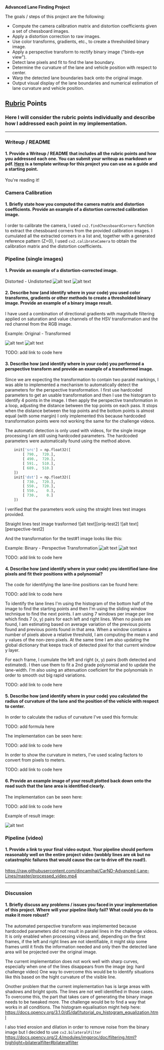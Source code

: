 **Advanced Lane Finding Project**

The goals / steps of this project are the following:

* Compute the camera calibration matrix and distortion coefficients given a set of chessboard images.
* Apply a distortion correction to raw images.
* Use color transforms, gradients, etc., to create a thresholded binary image.
* Apply a perspective transform to rectify binary image ("birds-eye view").
* Detect lane pixels and fit to find the lane boundary.
* Determine the curvature of the lane and vehicle position with respect to center.
* Warp the detected lane boundaries back onto the original image.
* Output visual display of the lane boundaries and numerical estimation of lane curvature and vehicle position.

[//]: # (Image References)

[image2]: ./test_images/test1.jpg "Original Image"
[image2-undist]: ./writeup-examples/undist.png "Undistorted Image"
[image2-binary]: ./writeup-examples/binary.png "Binary Undistorted Image"
[image2-warped]: ./writeup-examples/warped.png "Binary Perspective Transformed Image"
[orig-straight-lines]: ./test_images/straight_lines1.jpg "Original Test #2 Image"
[perspective-straight-lines]: ./writeup-examples/perspective.png "Binary Perspective Transformed Test Image #1"
[plotted-result]: ./writeup-examples/result.png "Plotted result"
[image4]: ./examples/warped_straight_lines.jpg "Warp Example"
[image5]: ./examples/color_fit_lines.jpg "Fit Visual"
[image6]: ./examples/example_output.jpg "Output"
[video1]: ./project_video.mp4 "Video"

## [Rubric](https://review.udacity.com/#!/rubrics/571/view) Points

### Here I will consider the rubric points individually and describe how I addressed each point in my implementation.

---

### Writeup / README

#### 1. Provide a Writeup / README that includes all the rubric points and how you addressed each one.  You can submit your writeup as markdown or pdf.  [Here](https://github.com/udacity/CarND-Advanced-Lane-Lines/blob/master/writeup_template.md) is a template writeup for this project you can use as a guide and a starting point.

You're reading it!

### Camera Calibration

#### 1. Briefly state how you computed the camera matrix and distortion coefficients. Provide an example of a distortion corrected calibration image.

I order to calibrate the camera, I used `cv2.findChessboardCorners` function to extract the chessboard corners from the provided calibration images.
I cumulated all the extracted corners in a list and, together with a generated reference pattern (Z=0), I used `cv2.calibrateCamera` to obtain the calibration matrix and the distortion coefficients.


### Pipeline (single images)

#### 1. Provide an example of a distortion-corrected image.

Distorted - Undistorted
![alt text][image2] ![alt text][image2-undist]

#### 2. Describe how (and identify where in your code) you used color transforms, gradients or other methods to create a thresholded binary image.  Provide an example of a binary image result.

I have used a combination of directional gradients with magnitude filtering applied on saturation and value channels of the HSV transformation and the red channel from the RGB image.

Example: Original - Transformed

![alt text][image2-undist] ![alt text][image2-binary]

TODO: add link to code here

#### 3. Describe how (and identify where in your code) you performed a perspective transform and provide an example of a transformed image.

Since we are expecting the transformation to contain two paralel markings, I was able to implemented a mechanism to automatically detect the parameters for the perspective transformation.
I first use hardcoded parameters to get an usable transformation and then I use the histogram to identify 4 points in the image.
I then apply the perspective transformation in a loop, adjusting the distance between the top points on each pass.
It stops when the distance between the top points and the bottom points is almost equal (with some margin)
I only implemented this because hardcoded transformation points were not working the same for the challenge videos.

The automatic detection is only used with videos, for the single image processing I am still using hardcoded parameters.
The hardcoded parameters were automatically found using the method above.

```python
    init['src'] = np.float32([
        [ 790.,  720.],
        [ 490.,  720.],
        [ 591.,  510.],
        [ 689.,  510.]
    ])
    init['dst'] = np.float32([
        [ 730.,  720.],
        [ 550.,  720.],
        [ 550.,    0.],
        [ 730.,    0.]
    ])
```

I verified that the parameters work using the straight lines test images provided.

Straight lines test image trasformed
![alt text][orig-test2] ![alt text][perspective-test2]

And the transformation for the test#1 image looks like this:

Example: Binary - Perspective Transformation
![alt text][image2-binary] ![alt text][image2-warped]

TODO: add link to code here

#### 4. Describe how (and identify where in your code) you identified lane-line pixels and fit their positions with a polynomial?

The code for identifying the lane-line positions can be found here:

TODO: add link to code here

To identify the lane lines I'm using the histogram of the bottom half of the image to find the starting points and then I'm using the sliding window technique to find the next points.
I am using 7 windows per image per line which finds 7 (x, y) pairs for each left and right lines.
When no pixels are found, I am estimating based on average variation of the previous points found and previous points found in that area.
When a window contains a number of pixels above a relative threshold, I am computing the mean x and y values of the non-zero pixels.
At the same time I am also updating the global dictionary that keeps track of detected pixel for that current window y layer.

For each frame, I cumulate the left and right (x, y) pairs (both detected and estimated).
I then use them to fit a 2nd grade polynomial and to update the lane-width.
I'm also using an attenuation coeficient for the polynomials in order to smooth out big rapid variations.

TODO: add link to code here

#### 5. Describe how (and identify where in your code) you calculated the radius of curvature of the lane and the position of the vehicle with respect to center.

In order to calculate the radius of curvature I've used this formula:

TODO: add formula here

The implementation can be seen here:

TODO: add link to code here

In order to show the curvature in meters, I've used scaling factors to convert from pixels to meters.

TODO: add link to code here

#### 6. Provide an example image of your result plotted back down onto the road such that the lane area is identified clearly.

The implementation can be seen here:

TODO: add link to code here

Example of result image:

![alt text][plotted-result]


### Pipeline (video)

#### 1. Provide a link to your final video output.  Your pipeline should perform reasonably well on the entire project video (wobbly lines are ok but no catastrophic failures that would cause the car to drive off the road!).

https://raw.githubusercontent.com/dincamihai/CarND-Advanced-Lane-Lines/master/processed_video.mp4

---

### Discussion

#### 1. Briefly discuss any problems / issues you faced in your implementation of this project.  Where will your pipeline likely fail?  What could you do to make it more robust?

The automated perspective transform was implemented because hardcoded parameters did not result in paralel lines in the challenge videos.
It is only enabled when processing videos and, depending on the first frames, if the left and right lines are not identifiable, it might skip some frames until it finds the information needed and only then the detected lane area will be projected over the original image.

The current implementation does not work well with sharp curves, especially when one of the lines disappears from the image (eg: hard challenge video)
One way to overcome this would be to identify situations like this based on the hight curvature of the visible line.

Onother problem that the current implementation has is large areas with shadows and bright spots. The lines are not well identified in those cases.
To overcome this, the part that takes care of generating the binary image needs to be tweaked more.
The challenge would be to find a way that works in all conditions. The histogram equalisation might help here: https://docs.opencv.org/3.1.0/d5/daf/tutorial_py_histogram_equalization.html

I also tried erosion and dilation in order to remove noise from the binary image but I decided to use `cv2.bilateralFilter` https://docs.opencv.org/2.4/modules/imgproc/doc/filtering.html?highlight=bilateralfilter#bilateralfilter
